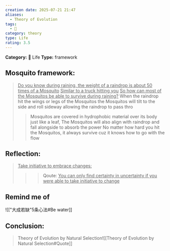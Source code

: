 ```yaml
---
creation date: 2025-07-21 21:47
aliases:
  - Theory of Evolution
tags:
  - 💬
category: theory
type: Life
rating: 3.5
---
```

**Category:** 📜 Life
**Type:** framework

## Mosquito framework:
> <u>Do you know during raining, the weight of a raindrop is about 50 times of a Mosquito</u>
> <u>Similar to a truck hitting you</u>
> <u>So how can most of the Mosquitos be able to survive during raining?</u>
> 	When the raindrop hit the wings or legs of the Mosquitos
> 	the Mosquitos will tilt to the side and roll sideway allowing the raindrop to pass thro
> 	> Mosquitos are covered in hydrophobic material over its body just like a leaf, 
> 	The Mosquitos will also align with raindrop and fall alongside to absorb the power
> No matter how hard you hit the Mosquitos, it always survive cuz it knows how to go with the flow

## Reflection:
> <u>Take initiative to embrace changes:</u>
> > >Qoute:
> > <u>You can only find certainty in uncertainty if you were able to take initiative to change</u>

## Remind me of
![["大成若缺"5条心法#Be water]]
## Conclusion:
>Theory of Evolution by Natural Selection![[Theory of Evolution by Natural Selection#Quote]]
